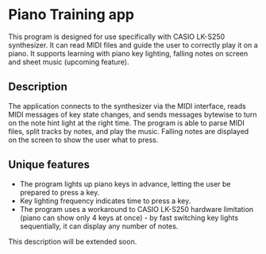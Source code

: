# Piano Training app

This program is designed for use specifically with CASIO LK-S250 synthesizer. It can read MIDI files and guide the user to correctly play it on a piano. It supports learning with piano key lighting, falling notes on screen and sheet music (upcoming feature).

## Description

The application connects to the synthesizer via the MIDI interface, reads MIDI messages of key state changes, and sends messages bytewise to turn on the note hint light at the right time. The program is able to parse MIDI files, split tracks by notes, and play the music. Falling notes are displayed on the screen to show the user what to press.

## Unique features

- The program lights up piano keys in advance, letting the user be prepared to press a key.
- Key lighting frequency indicates time to press a key.
- The program uses a workaround to CASIO LK-S250 hardware limitation (piano can show only 4 keys at once) - by fast switching key lights sequentially, it can display any number of notes.

This description will be extended soon.
